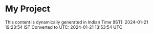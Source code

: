 # My Project

This content is dynamically generated in Indian Time (IST): 2024-01-21 19:23:54 IST
Converted to UTC: 2024-01-21 13:53:54 UTC
